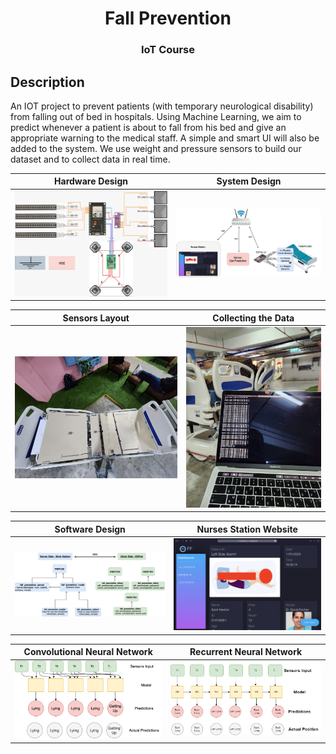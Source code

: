 <h1 align="center">Fall Prevention</h1>
<h3 align="center">IoT Course</h3>

## Description
An IOT project to prevent patients (with temporary neurological disability) from falling out of bed in hospitals.
Using Machine Learning, we aim to predict whenever a patient is about to fall from his bed and give an appropriate warning to the medical staff.
A simple and smart UI will also be added to the system.
We use weight and pressure sensors to build our dataset and to collect data in real time.

Hardware Design           |  System Design 
:-------------------------:|:-------------------------:
![alt text](others/Arch/SensorsDiagram.jpeg)  |  ![alt text](others/Arch/System_Diagram.drawio.png)

Sensors Layout          |  Collecting the Data
:-------------------------:|:-------------------------:
![alt text](others/HW/pic2.jpg)  |  ![alt text](others/HW/pic1.jpg)

Software Design      |  Nurses Station Website
:-------------------------:|:-------------------------:
![alt text](others/Arch/SoftwareDiagram.png) |  ![alt text](others/web/web.png)

Convolutional Neural Network    | Recurrent Neural Network
:-------------------------:|:-------------------------:
![alt text](others/ML/cnn.png) |  ![alt text](others/ML/rnn.png)
